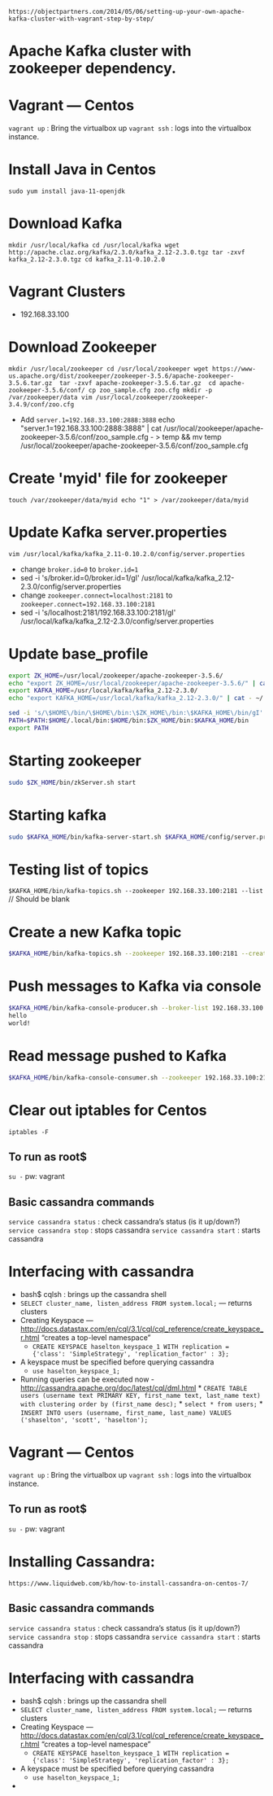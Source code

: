 `https://objectpartners.com/2014/05/06/setting-up-your-own-apache-kafka-cluster-with-vagrant-step-by-step/`

# Apache Kafka cluster with zookeeper dependency.

# Vagrant — Centos
`vagrant up` : Bring the virtualbox up
`vagrant ssh` : logs into the virtualbox instance.

# Install Java in Centos
`sudo yum install java-11-openjdk`

# Download Kafka
`mkdir /usr/local/kafka
cd /usr/local/kafka
wget http://apache.claz.org/kafka/2.3.0/kafka_2.12-2.3.0.tgz
tar -zxvf kafka_2.12-2.3.0.tgz
cd kafka_2.11-0.10.2.0`

# Vagrant Clusters
* 192.168.33.100

# Download Zookeeper
`mkdir /usr/local/zookeeper
cd /usr/local/zookeeper
wget https://www-us.apache.org/dist/zookeeper/zookeeper-3.5.6/apache-zookeeper-3.5.6.tar.gz 
tar -zxvf apache-zookeeper-3.5.6.tar.gz 
cd apache-zookeeper-3.5.6/conf/
cp zoo_sample.cfg zoo.cfg
mkdir -p /var/zookeeper/data
vim /usr/local/zookeeper/zookeeper-3.4.9/conf/zoo.cfg`
* Add `server.1=192.168.33.100:2888:3888`
echo "server.1=192.168.33.100:2888:3888" | cat /usr/local/zookeeper/apache-zookeeper-3.5.6/conf/zoo_sample.cfg - > temp && mv temp /usr/local/zookeeper/apache-zookeeper-3.5.6/conf/zoo_sample.cfg

# Create 'myid' file for zookeeper
`touch /var/zookeeper/data/myid
echo "1" > /var/zookeeper/data/myid`

# Update Kafka server.properties
`vim /usr/local/kafka/kafka_2.11-0.10.2.0/config/server.properties`
* change `broker.id=0` to `broker.id=1`
* sed -i 's/broker.id=0/broker.id=1/gI'  /usr/local/kafka/kafka_2.12-2.3.0/config/server.properties
* change `zookeeper.connect=localhost:2181` to `zookeeper.connect=192.168.33.100:2181`
* sed -i 's/localhost:2181/192.168.33.100:2181/gI'  /usr/local/kafka/kafka_2.12-2.3.0/config/server.properties

# Update base_profile
```bash
export ZK_HOME=/usr/local/zookeeper/apache-zookeeper-3.5.6/
echo "export ZK_HOME=/usr/local/zookeeper/apache-zookeeper-3.5.6/" | cat - ~/.bash_profile > temp && mv temp ~/.bash_profile
export KAFKA_HOME=/usr/local/kafka/kafka_2.12-2.3.0/
echo "export KAFKA_HOME=/usr/local/kafka/kafka_2.12-2.3.0/" | cat - ~/.bash_profile > temp && mv temp ~/.bash_profile

sed -i 's/\$HOME\/bin/\$HOME\/bin:\$ZK_HOME\/bin:\$KAFKA_HOME\/bin/gI' ~/.bash_profile
PATH=$PATH:$HOME/.local/bin:$HOME/bin:$ZK_HOME/bin:$KAFKA_HOME/bin
export PATH
```

# Starting zookeeper
```bash
sudo $ZK_HOME/bin/zkServer.sh start
```
# Starting kafka
```bash
sudo $KAFKA_HOME/bin/kafka-server-start.sh $KAFKA_HOME/config/server.properties &
```

# Testing list of topics
`$KAFKA_HOME/bin/kafka-topics.sh --zookeeper 192.168.33.100:2181 --list` // Should be blank

# Create a new Kafka topic
```bash
$KAFKA_HOME/bin/kafka-topics.sh --zookeeper 192.168.33.100:2181 --create --replication-factor 1 --partitions 1 --topic topic-1
```

# Push messages to Kafka via console
```bash
$KAFKA_HOME/bin/kafka-console-producer.sh --broker-list 192.168.33.100:9092 --topic topic-1
hello
world!
```

# Read message pushed to Kafka
```bash
$KAFKA_HOME/bin/kafka-console-consumer.sh --zookeeper 192.168.33.100:2181 --topic topic-1 --from-beginning
```

# Clear out iptables for Centos
`iptables -F`


## To run as root$
`su -`
pw: vagrant

## Basic cassandra commands
`service cassandra status` : check cassandra’s status (is it up/down?)
`service cassandra stop` : stops cassandra
`service cassandra start` : starts cassandra

# Interfacing with cassandra
* bash$ cqlsh : brings up the cassandra shell
* `SELECT cluster_name, listen_address FROM system.local;`  — returns clusters
* Creating Keyspace — http://docs.datastax.com/en/cql/3.1/cql/cql_reference/create_keyspace_r.html “creates a top-level namespace”
    * `CREATE KEYSPACE haselton_keyspace_1 WITH replication = {'class': 'SimpleStrategy', 'replication_factor' : 3};`
* A keyspace must be specified before querying cassandra
    * `use haselton_keyspace_1;`
* Running queries can be executed now - http://cassandra.apache.org/doc/latest/cql/dml.html
		* `CREATE TABLE users (username text PRIMARY KEY, first_name text, last_name text) with clustering order by (first_name desc);`
		* `select * from users;`
		* `INSERT INTO users (username, first_name, last_name) VALUES ('shaselton', 'scott', 'haselton');`


# Vagrant — Centos
`vagrant up` : Bring the virtualbox up
`vagrant ssh` : logs into the virtualbox instance.

## To run as root$
`su -`
pw: vagrant

# Installing Cassandra: 
`https://www.liquidweb.com/kb/how-to-install-cassandra-on-centos-7/`

## Basic cassandra commands
`service cassandra status` : check cassandra’s status (is it up/down?)
`service cassandra stop` : stops cassandra
`service cassandra start` : starts cassandra

# Interfacing with cassandra
* bash$ cqlsh : brings up the cassandra shell
* `SELECT cluster_name, listen_address FROM system.local;`  — returns clusters
* Creating Keyspace — http://docs.datastax.com/en/cql/3.1/cql/cql_reference/create_keyspace_r.html “creates a top-level namespace”
    * `CREATE KEYSPACE haselton_keyspace_1 WITH replication = {'class': 'SimpleStrategy', 'replication_factor' : 3};`
* A keyspace must be specified before querying cassandra
    * `use haselton_keyspace_1;`
* 

